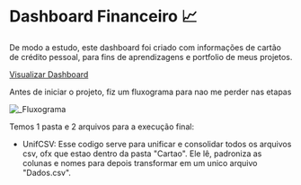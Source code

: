 # Dashboard Financeiro 📈

De modo a estudo, este dashboard foi criado com informações de cartão de crédito pessoal, para fins de aprendizagens e portfolio de meus projetos.

[Visualizar Dashboard](https://app.powerbi.com/view?r=eyJrIjoiNzRjYTEwNGEtM2U2MC00NDNjLThmMmItOTMwZjcyY2IxYTc0IiwidCI6Ijk3MDJhNGE5LTk3ZGEtNDAwMS1hZDQ0LTMyZjNlNzY2MmY3YyJ9)


Antes de iniciar o projeto, fiz um fluxograma para nao me perder nas etapas



![_Fluxograma](https://github.com/gukshenrique/Dashboard-Financeiro/assets/97614116/7656c430-d193-443f-9727-002c421f3a58)




Temos 1 pasta e 2 arquivos para a execução final:

- UnifCSV: Esse codigo serve para unificar e consolidar todos os arquivos csv, ofx que estao dentro da pasta "Cartao".
  Ele lê, padroniza as colunas e nomes para depois transformar em um unico arquivo "Dados.csv".



  



